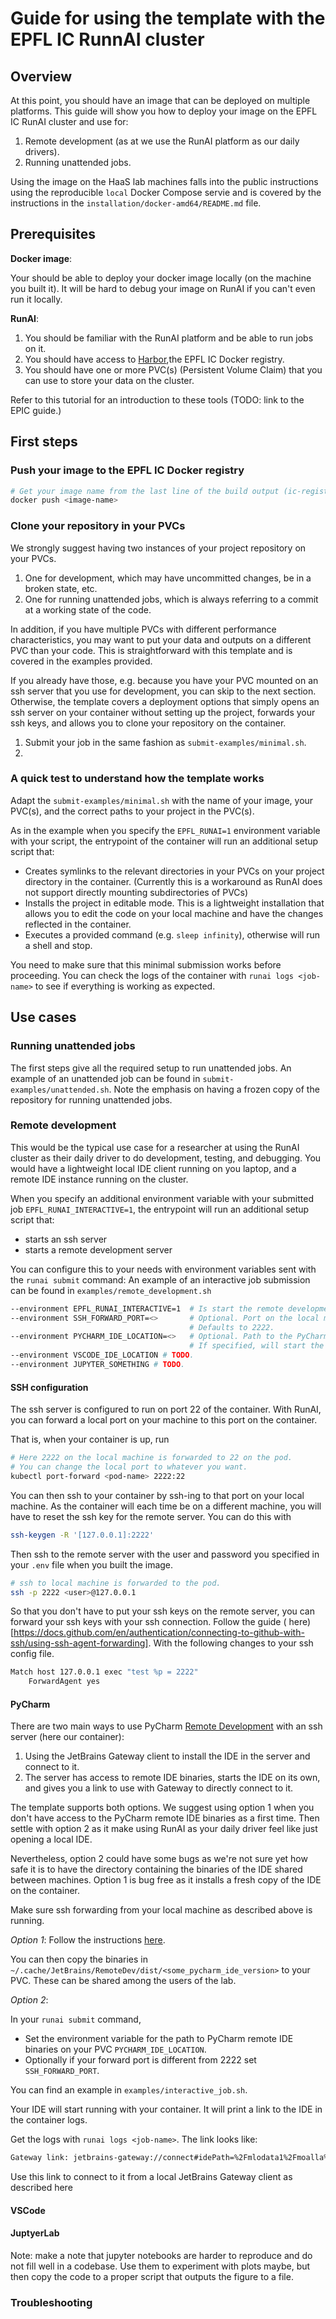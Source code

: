 # Guide for using the template with the EPFL IC RunnAI cluster

## Overview

At this point, you should have an image that can be deployed on multiple platforms.
This guide will show you how to deploy your image on the EPFL IC RunAI cluster and use for:

1. Remote development (as at <lab-name> we use the RunAI platform as our daily drivers).
2. Running unattended jobs.

Using the image on the HaaS lab machines falls into the public instructions 
using the reproducible `local` Docker Compose servie and is covered by the
instructions in the `installation/docker-amd64/README.md` file.

## Prerequisites

**Docker image**:

Your should be able to deploy your docker image locally (on the machine you built it).
It will be hard to debug your image on RunAI if you can't even run it locally.

**RunAI**:

1. You should be familiar with the RunAI platform and be able to run jobs on it.
2. You should have access to [Harbor](https://ic-registry.epfl.ch),the EPFL IC Docker registry.
3. You should have one or more PVC(s) (Persistent Volume Claim) that you can use to store your data on the cluster.

Refer to this tutorial for an introduction to these tools (TODO: link to the EPIC guide.)

## First steps

### Push your image to the EPFL IC Docker registry

```bash
# Get your image name from the last line of the build output (ic-registry.epfl.ch/.../:...) 
docker push <image-name>
```

### Clone your repository in your PVCs

We strongly suggest having two instances of your project repository on your PVCs.

1. One for development, which may have uncommitted changes, be in a broken state, etc.
2. One for running unattended jobs, which is always referring to a commit at a working state of the code.

In addition, if you have multiple PVCs with different performance characteristics,
you may want to put your data and outputs on a different PVC than your code.
This is straightforward with this template and is covered in the examples provided.

If you already have those, e.g. because you have your PVC mounted on an ssh server that you use for development,
you can skip to the next section.
Otherwise, the template covers a deployment options that simply opens an ssh server on your container without setting up
the project, forwards your ssh keys, and allows you to clone your repository on the container.

1. Submit your job in the same fashion as `submit-examples/minimal.sh`.
2. 

### A quick test to understand how the template works

Adapt the `submit-examples/minimal.sh` with the name of your image, your PVC(s), and the correct paths to your project
in the PVC(s).

As in the example when you specify the `EPFL_RUNAI=1` environment variable with your script,
the entrypoint of the container will run an additional setup script that:

- Creates symlinks to the relevant directories in your PVCs on your project directory in the container.
  (Currently this is a workaround as RunAI does not support directly  mounting subdirectories of PVCs)
- Installs the project in editable mode. This is a lightweight installation that allows you to edit the code
  on your local machine and have the changes reflected in the container.
- Executes a provided command (e.g. `sleep infinity`), otherwise will run a shell and stop.

You need to make sure that this minimal submission works before proceeding.
You can check the logs of the container with `runai logs <job-name>` to see if everything is working as expected.

## Use cases

### Running unattended jobs

The first steps give all the required setup to run unattended jobs.
An example of an unattended job can be found in `submit-examples/unattended.sh`.
Note the emphasis on having a frozen copy of the repository for running unattended jobs.

### Remote development

This would be the typical use case for a researcher at <lab-name> using the RunAI cluster as their daily driver to do
development, testing, and debugging.
You would have a lightweight local IDE client running on you laptop, and a remote IDE instance running on the cluster.

When you specify an additional environment variable with your submitted job `EPFL_RUNAI_INTERACTIVE=1`,
the entrypoint will run an additional setup script that:

- starts an ssh server
- starts a remote development server

You can configure this to your needs with environment variables sent with the `runai submit` command:
An example of an interactive job submission can be found in `examples/remote_development.sh`

```bash
--environment EPFL_RUNAI_INTERACTIVE=1  # Is start the remote development setup script.
--environment SSH_FORWARD_PORT=<>       # Optional. Port on the local machine that forwards to the ssh server on the container.
                                        # Defaults to 2222.
--environment PYCHARM_IDE_LOCATION=<>   # Optional. Path to the PyCharm remote IDE binaries.
                                        # If specified, will start the remote IDE on the container.
--environment VSCODE_IDE_LOCATION # TODO.
--environment JUPYTER_SOMETHING # TODO.
```

#### SSH configuration

The ssh server is configured to run on port 22 of the container.
With RunAI, you can forward a local port on your machine to this port on the container.

That is, when your container is up, run

```bash
# Here 2222 on the local machine is forwarded to 22 on the pod.
# You can change the local port to whatever you want.
kubectl port-forward <pod-name> 2222:22
```

You can then ssh to your container by ssh-ing to that port on your local machine.
As the container will each time be on a different machine, you will have to reset the ssh key for the remote server.
You can do this with

```bash
ssh-keygen -R '[127.0.0.1]:2222'
```

Then ssh to the remote server with the user and password you specified in your `.env` file when you built the image.

```bash
# ssh to local machine is forwarded to the pod.
ssh -p 2222 <user>@127.0.0.1   
```

So that you don't have to put your ssh keys on the remote server, you can forward your ssh keys with your ssh
connection.
Follow the guide (
here)[https://docs.github.com/en/authentication/connecting-to-github-with-ssh/using-ssh-agent-forwarding].
With the following changes to your ssh config file.

```bash
Match host 127.0.0.1 exec "test %p = 2222"
	ForwardAgent yes
```

#### PyCharm

There are two main ways to use
PyCharm [Remote Development](https://www.jetbrains.com/help/pycharm/remote-development-overview.html) with an ssh
server (here our container):

1. Using the JetBrains Gateway client to install the IDE in the server and connect to it.
2. The server has access to remote IDE binaries, starts the IDE on its own, and gives you a link to use with
   Gateway to directly connect to it.

The template supports both options.
We suggest using option 1 when you don't have access to the PyCharm remote IDE binaries as a first time.
Then settle with option 2 as it make using RunAI as your daily driver feel like just opening a local IDE.

Nevertheless, option 2 could have some bugs as we're not sure yet
how safe it is to have the directory containing the binaries of the IDE shared between machines.
Option 1 is bug free as it installs a fresh copy of the IDE on the container.

Make sure ssh forwarding from your local machine as described above is running.

_Option 1_:
Follow the instructions [here](https://www.jetbrains.com/help/pycharm/remote-development-a.html#gateway).

You can then copy the binaries in `~/.cache/JetBrains/RemoteDev/dist/<some_pycharm_ide_version>` to your PVC.
These can be shared among the users of the lab.

_Option 2_:

In your `runai submit` command,

- Set the environment variable for the path to PyCharm remote IDE binaries on your PVC `PYCHARM_IDE_LOCATION`.
- Optionally if your forward port is different from 2222 set `SSH_FORWARD_PORT`.

You can find an example in `examples/interactive_job.sh`.

Your IDE will start running with your container.
It will print a link to the IDE in the container logs.

Get the logs with `runai logs <job-name>`.
The link looks like:

```bash
Gateway link: jetbrains-gateway://connect#idePath=%2Fmlodata1%2Fmoalla%2Fremote_development%2Fpycharm&projectPath=%2Fopt%2Fproject&host=127.0.0.1&port=2222&user=&type=ssh&deploy=false
```

Use this link to connect to it from a local JetBrains Gateway client as described here

#### VSCode

#### JuptyerLab

Note: make a note that jupyter notebooks are harder to reproduce and do not fill well in a codebase.
Use them to experiment with plots maybe, but then copy the code to a proper script that outputs the figure
to a file.

### Troubleshooting